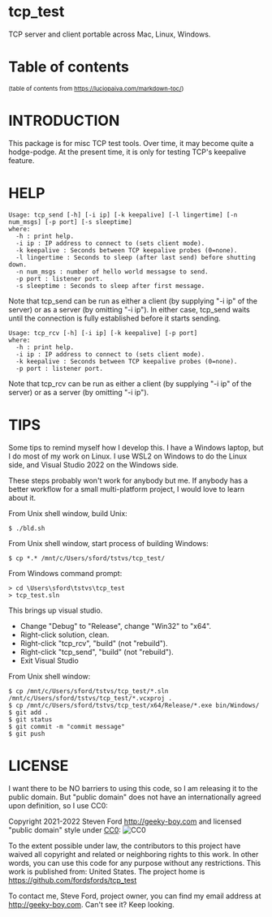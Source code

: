 # tcp_test
TCP server and client portable across Mac, Linux, Windows.

# Table of contents

<sup>(table of contents from https://luciopaiva.com/markdown-toc/)</sup>


# INTRODUCTION

This package is for misc TCP test tools. Over time, it may become quite a hodge-podge.
At the present time, it is only for testing TCP's keepalive feature.


# HELP

````
Usage: tcp_send [-h] [-i ip] [-k keepalive] [-l lingertime] [-n num_msgs] [-p port] [-s sleeptime]
where:
  -h : print help.
  -i ip : IP address to connect to (sets client mode).
  -k keepalive : Seconds between TCP keepalive probes (0=none).
  -l lingertime : Seconds to sleep (after last send) before shutting down.
  -n num_msgs : number of hello world messagse to send.
  -p port : listener port.
  -s sleeptime : Seconds to sleep after first message.
````

Note that tcp_send can be run as either a client (by supplying "-i ip" of the server)
or as a server (by omitting "-i ip").
In either case, tcp_send waits until the connection is fully established
before it starts sending.


````
Usage: tcp_rcv [-h] [-i ip] [-k keepalive] [-p port]
where:
  -h : print help.
  -i ip : IP address to connect to (sets client mode).
  -k keepalive : Seconds between TCP keepalive probes (0=none).
  -p port : listener port.
````

Note that tcp_rcv can be run as either a client (by supplying "-i ip" of the server)
or as a server (by omitting "-i ip").


# TIPS

Some tips to remind myself how I develop this.
I have a Windows laptop, but I do most of my work on Linux.
I use WSL2 on Windows to do the Linux side,
and Visual Studio 2022 on the Windows side.

These steps probably won't work for anybody but me.
If anybody has a better workflow for a small multi-platform project,
I would love to learn about it.

From Unix shell window, build Unix:
````
$ ./bld.sh
````

From Unix shell window, start process of building Windows:
````
$ cp *.* /mnt/c/Users/sford/tstvs/tcp_test/
````

From Windows command prompt:
````
> cd \Users\sford\tstvs\tcp_test
> tcp_test.sln
````
This brings up visual studio.
* Change "Debug" to "Release", change "Win32" to "x64".
* Right-click solution, clean.
* Right-click "tcp_rcv", "build" (not "rebuild").
* Right-click "tcp_send", "build" (not "rebuild").
* Exit Visual Studio

From Unix shell window:
````
$ cp /mnt/c/Users/sford/tstvs/tcp_test/*.sln /mnt/c/Users/sford/tstvs/tcp_test/*.vcxproj .
$ cp /mnt/c/Users/sford/tstvs/tcp_test/x64/Release/*.exe bin/Windows/
$ git add .
$ git status
$ git commit -m "commit message"
$ git push
````


# LICENSE

I want there to be NO barriers to using this code, so I am releasing it to the public domain.  But "public domain" does not have an internationally agreed upon definition, so I use CC0:

Copyright 2021-2022 Steven Ford http://geeky-boy.com and licensed
"public domain" style under
[CC0](http://creativecommons.org/publicdomain/zero/1.0/):
![CC0](https://licensebuttons.net/p/zero/1.0/88x31.png "CC0")

To the extent possible under law, the contributors to this project have
waived all copyright and related or neighboring rights to this work.
In other words, you can use this code for any purpose without any
restrictions.  This work is published from: United States.  The project home
is https://github.com/fordsfords/tcp_test

To contact me, Steve Ford, project owner, you can find my email address
at http://geeky-boy.com.  Can't see it?  Keep looking.
